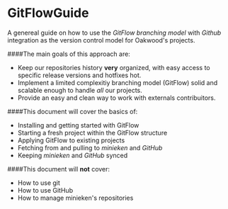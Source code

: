 GitFlowGuide
============
A genereal guide on how to use the *GitFlow branching model* with *Github* integration as the version control model for Oakwood's projects.

####The main goals of this approach are:
* Keep our repositories history **very** organized, with easy access to specific release versions and hotfixes hot.
* Implement a limited complexitiy branching model (GitFlow) solid and scalable enough to handle *all* our projects.
* Provide an easy and clean way to work with externals contribuitors.

####This document will cover the basics of:
* Installing and getting started with GitFlow
* Starting a fresh project within the GitFlow structure
* Applying GitFlow to existing projects
* Fetching from and pulling to *minieken* and *GitHub*
* Keeping *minieken* and *GitHub* synced

####This document will **not** cover:
* How to use git
* How to use GitHub
* How to manage minieken's repositories

